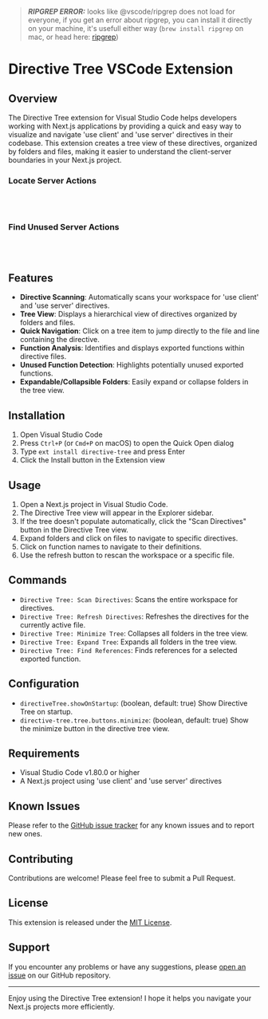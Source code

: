 > **_RIPGREP ERROR:_**  looks like @vscode/ripgrep does not load for everyone, if you get an error about ripgrep, you can install it directly on your machine, it's usefull either way (`brew install ripgrep` on mac, or head here: [ripgrep](https://github.com/BurntSushi/ripgrep?tab=readme-ov-file#installation))


<a href="https://marketplace.visualstudio.com/items?itemName=shagag.directive-tree" style="display: none;">
  <picture>
    <source media="(prefers-color-scheme: dark)" srcset="https://raw.githubusercontent.com/shakedhagag/directive-tree/main/resources/icon.png" width="140">
    <source media="(prefers-color-scheme: light)" srcset="https://raw.githubusercontent.com/shakedhagag/directive-tree/main/resources/icon.png" width="140">
    <img src="https://raw.githubusercontent.com/shakedhagag/directive-tree/main/resources/icon.png" alt="Logo">
  </picture>
</a>

# Directive Tree VSCode Extension

## Overview

The Directive Tree extension for Visual Studio Code helps developers working with Next.js applications by providing a quick and easy way to visualize and navigate 'use client' and 'use server' directives in their codebase. This extension creates a tree view of these directives, organized by folders and files, making it easier to understand the client-server boundaries in your Next.js project.

### Locate Server Actions
<br/>
<a href="https://marketplace.visualstudio.com/items?itemName=shagag.directive-tree" style="display: none;">
  <picture>
    <source media="(prefers-color-scheme: dark)" srcset="https://raw.githubusercontent.com/shakedhagag/directive-tree/main/resources/example.png" width="340">
    <source media="(prefers-color-scheme: light)" srcset="https://raw.githubusercontent.com/shakedhagag/directive-tree/main/resources/example.png" width="340">
    <img src="https://raw.githubusercontent.com/shakedhagag/directive-tree/main/resources/example.png" alt="Logo">
  </picture>
</a>
<br/>

### Find Unused Server Actions
<br/>
<a href="https://marketplace.visualstudio.com/items?itemName=shagag.directive-tree" style="display: none;">
  <picture>
    <source media="(prefers-color-scheme: dark)" srcset="https://raw.githubusercontent.com/shakedhagag/directive-tree/main/resources/example2.png" width="auto">
    <source media="(prefers-color-scheme: light)" srcset="https://raw.githubusercontent.com/shakedhagag/directive-tree/main/resources/example2.png" width="auto">
    <img src="https://raw.githubusercontent.com/shakedhagag/directive-tree/main/resources/example2.png" alt="Logo" width="auto">
  </picture>
</a>

<br/>

## Features

- **Directive Scanning**: Automatically scans your workspace for 'use client' and 'use server' directives.
- **Tree View**: Displays a hierarchical view of directives organized by folders and files.
- **Quick Navigation**: Click on a tree item to jump directly to the file and line containing the directive.
- **Function Analysis**: Identifies and displays exported functions within directive files.
- **Unused Function Detection**: Highlights potentially unused exported functions.
- **Expandable/Collapsible Folders**: Easily expand or collapse folders in the tree view.

## Installation

1. Open Visual Studio Code
2. Press `Ctrl+P` (or `Cmd+P` on macOS) to open the Quick Open dialog
3. Type `ext install directive-tree` and press Enter
4. Click the Install button in the Extension view

## Usage

1. Open a Next.js project in Visual Studio Code.
2. The Directive Tree view will appear in the Explorer sidebar.
3. If the tree doesn't populate automatically, click the "Scan Directives" button in the Directive Tree view.
4. Expand folders and click on files to navigate to specific directives.
5. Click on function names to navigate to their definitions.
6. Use the refresh button to rescan the workspace or a specific file.

## Commands

- `Directive Tree: Scan Directives`: Scans the entire workspace for directives.
- `Directive Tree: Refresh Directives`: Refreshes the directives for the currently active file.
- `Directive Tree: Minimize Tree`: Collapses all folders in the tree view.
- `Directive Tree: Expand Tree`: Expands all folders in the tree view.
- `Directive Tree: Find References`: Finds references for a selected exported function.

## Configuration

- `directiveTree.showOnStartup`: (boolean, default: true) Show Directive Tree on startup.
- `directive-tree.tree.buttons.minimize`: (boolean, default: true) Show the minimize button in the directive tree view.

## Requirements

- Visual Studio Code v1.80.0 or higher
- A Next.js project using 'use client' and 'use server' directives

## Known Issues

Please refer to the [GitHub issue tracker](https://github.com/shakedhagag/directive-tree/issues) for any known issues and to report new ones.

## Contributing

Contributions are welcome! Please feel free to submit a Pull Request.

## License

This extension is released under the [MIT License](LICENSE).

## Support

If you encounter any problems or have any suggestions, please [open an issue](https://github.com/shakedhagag/directive-tree/issues) on our GitHub repository.

---

Enjoy using the Directive Tree extension! I hope it helps you navigate your Next.js projects more efficiently.
